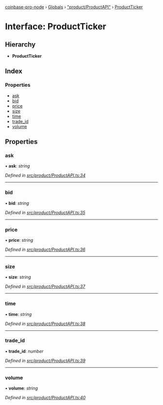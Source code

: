 [coinbase-pro-node](../README.md) › [Globals](../globals.md) › ["product/ProductAPI"](../modules/_product_productapi_.md) › [ProductTicker](_product_productapi_.productticker.md)

# Interface: ProductTicker

## Hierarchy

- **ProductTicker**

## Index

### Properties

- [ask](_product_productapi_.productticker.md#ask)
- [bid](_product_productapi_.productticker.md#bid)
- [price](_product_productapi_.productticker.md#price)
- [size](_product_productapi_.productticker.md#size)
- [time](_product_productapi_.productticker.md#time)
- [trade_id](_product_productapi_.productticker.md#trade_id)
- [volume](_product_productapi_.productticker.md#volume)

## Properties

### ask

• **ask**: _string_

_Defined in [src/product/ProductAPI.ts:34](https://github.com/bennyn/coinbase-pro-node/blob/7b978cb/src/product/ProductAPI.ts#L34)_

---

### bid

• **bid**: _string_

_Defined in [src/product/ProductAPI.ts:35](https://github.com/bennyn/coinbase-pro-node/blob/7b978cb/src/product/ProductAPI.ts#L35)_

---

### price

• **price**: _string_

_Defined in [src/product/ProductAPI.ts:36](https://github.com/bennyn/coinbase-pro-node/blob/7b978cb/src/product/ProductAPI.ts#L36)_

---

### size

• **size**: _string_

_Defined in [src/product/ProductAPI.ts:37](https://github.com/bennyn/coinbase-pro-node/blob/7b978cb/src/product/ProductAPI.ts#L37)_

---

### time

• **time**: _string_

_Defined in [src/product/ProductAPI.ts:38](https://github.com/bennyn/coinbase-pro-node/blob/7b978cb/src/product/ProductAPI.ts#L38)_

---

### trade_id

• **trade_id**: _number_

_Defined in [src/product/ProductAPI.ts:39](https://github.com/bennyn/coinbase-pro-node/blob/7b978cb/src/product/ProductAPI.ts#L39)_

---

### volume

• **volume**: _string_

_Defined in [src/product/ProductAPI.ts:40](https://github.com/bennyn/coinbase-pro-node/blob/7b978cb/src/product/ProductAPI.ts#L40)_
